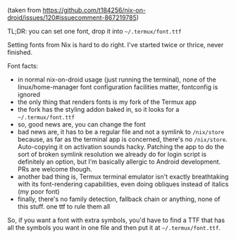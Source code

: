 (taken from https://github.com/t184256/nix-on-droid/issues/120#issuecomment-867219785)

TL;DR: you can set one font, drop it into `~/.termux/font.ttf`

Setting fonts from Nix is hard to do right. I've started twice or thrice, never finished.

Font facts:

* in normal nix-on-droid usage (just running the terminal), none of the linux/home-manager font configuration facilities matter, fontconfig is ignored
* the only thing that renders fonts is my fork of the Termux app
* the fork has the styling addon baked in, so it looks for a `~/.termux/font.ttf`
* so, good news are, you can change the font
* bad news are, it has to be a regular file and not a symlink to `/nix/store` because, as far as the terminal app is concerned, there's no `/nix/store`. Auto-copying it on activation sounds hacky. Patching the app to do the sort of broken symlink resolution we already do for login script is definitely an option, but I'm basically allergic to Android development. PRs are welcome though.
* another bad thing is, Termux terminal emulator isn't exactly breathtaking with its font-rendering capabilities, even doing obliques instead of italics (my poor font)
* finally, there's no family detection, fallback chain or anything, none of this stuff. one ttf to rule them all

So, if you want a font with extra symbols, you'd have to find a TTF that has all the symbols you want in one file and then put it at `~/.termux/font.ttf`.